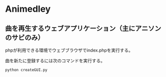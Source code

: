 # Animedley
## 曲を再生するウェブアプリケーション（主にアニソンのサビのみ）
phpが利用できる環境でウェブブラウザでindex.phpを実行する。

曲を新たに登録するには次のコマンドを実行する。
```bash
python createGUI.py
```